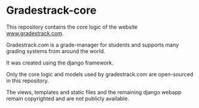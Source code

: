 # Gradestrack-core
This repository contains the core logic of the website www.gradestrack.com.

Gradestrack.com is a grade-manager for students and supports many grading systems from around the world.

It was created using the django framework.


Only the core logic and models used by gradestrack.com are open-sourced in this repository.

The views, templates and static files and the remaining django webapp remain copyrighted and are not publicly available. 
